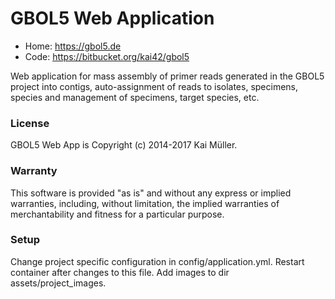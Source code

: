 # GBOL5 Web Application 

- Home: https://gbol5.de
- Code: https://bitbucket.org/kai42/gbol5


Web application for mass assembly of primer reads generated in the GBOL5 project into contigs, auto-assignment of reads to isolates, specimens, species and management of specimens, target species, etc.


### License

GBOL5 Web App is Copyright (c) 2014-2017 Kai Müller.

### Warranty

This software is provided "as is" and without any express or implied
warranties, including, without limitation, the implied warranties of
merchantability and fitness for a particular purpose.


### Setup

Change project specific configuration in config/application.yml. Restart container after changes to this file.
Add images to dir assets/project_images.